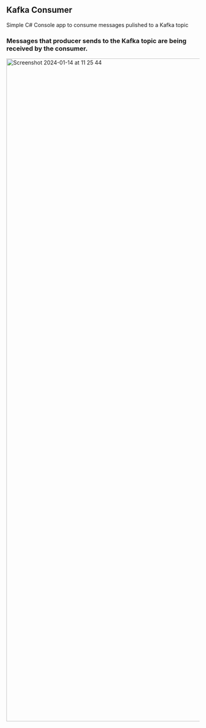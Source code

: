 ## Kafka Consumer

Simple C# Console app to consume messages pulished to a Kafka topic

### Messages that producer sends to the Kafka topic are being received by the consumer.

<img width="1728" alt="Screenshot 2024-01-14 at 11 25 44" src="https://github.com/vml19/Kafka.Consumer/assets/50040501/2a4215e1-9704-4eca-998e-0df2a283f904">
